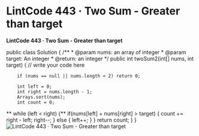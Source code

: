 # LintCode 443 · Two Sum - Greater than target

**LintCode 443 · Two Sum - Greater than target**

public class Solution {
    /**
     * @param nums: an array of integer
     * @param target: An integer
     * @return: an integer
     */
    public int twoSum2(int[] nums, int target) {
        // write your code here

        if (nums == null || nums.length < 2) return 0;

        int left = 0;
        int right = nums.length - 1;
        Arrays.sort(nums);
        int count = 0;

**        while (left < right) {**
            if(nums[left] + nums[right] > target) {
                count += right - left;
                right--;
            } else {
                left++;
            }
        }
        return count;
    }
}
![LintCode 443 · Two Sum - Greater than target](images/LintCode%20443%20·%20Two%20Sum%20-%20Greater%20than%20target.png)

